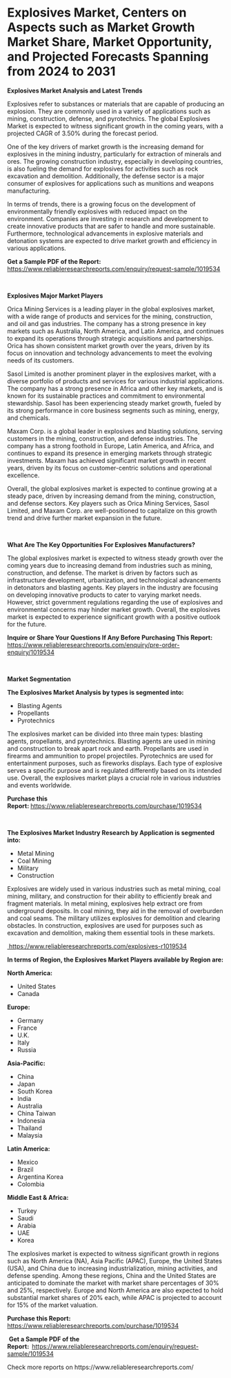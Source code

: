 <p><h1>Explosives Market, Centers on Aspects such as Market Growth Market Share, Market Opportunity, and Projected Forecasts Spanning from 2024 to 2031</h1></p><p><strong>Explosives Market Analysis and Latest Trends</strong></p>
<p><p>Explosives refer to substances or materials that are capable of producing an explosion. They are commonly used in a variety of applications such as mining, construction, defense, and pyrotechnics. The global Explosives Market is expected to witness significant growth in the coming years, with a projected CAGR of 3.50% during the forecast period.</p><p>One of the key drivers of market growth is the increasing demand for explosives in the mining industry, particularly for extraction of minerals and ores. The growing construction industry, especially in developing countries, is also fueling the demand for explosives for activities such as rock excavation and demolition. Additionally, the defense sector is a major consumer of explosives for applications such as munitions and weapons manufacturing.</p><p>In terms of trends, there is a growing focus on the development of environmentally friendly explosives with reduced impact on the environment. Companies are investing in research and development to create innovative products that are safer to handle and more sustainable. Furthermore, technological advancements in explosive materials and detonation systems are expected to drive market growth and efficiency in various applications.</p></p>
<p><strong>Get a Sample PDF of the Report:&nbsp;</strong> <a href="https://www.reliableresearchreports.com/enquiry/request-sample/1019534">https://www.reliableresearchreports.com/enquiry/request-sample/1019534</a></p>
<p>&nbsp;</p>
<p><strong>Explosives Major Market Players</strong></p>
<p><p>Orica Mining Services is a leading player in the global explosives market, with a wide range of products and services for the mining, construction, and oil and gas industries. The company has a strong presence in key markets such as Australia, North America, and Latin America, and continues to expand its operations through strategic acquisitions and partnerships. Orica has shown consistent market growth over the years, driven by its focus on innovation and technology advancements to meet the evolving needs of its customers.</p><p>Sasol Limited is another prominent player in the explosives market, with a diverse portfolio of products and services for various industrial applications. The company has a strong presence in Africa and other key markets, and is known for its sustainable practices and commitment to environmental stewardship. Sasol has been experiencing steady market growth, fueled by its strong performance in core business segments such as mining, energy, and chemicals.</p><p>Maxam Corp. is a global leader in explosives and blasting solutions, serving customers in the mining, construction, and defense industries. The company has a strong foothold in Europe, Latin America, and Africa, and continues to expand its presence in emerging markets through strategic investments. Maxam has achieved significant market growth in recent years, driven by its focus on customer-centric solutions and operational excellence.</p><p>Overall, the global explosives market is expected to continue growing at a steady pace, driven by increasing demand from the mining, construction, and defense sectors. Key players such as Orica Mining Services, Sasol Limited, and Maxam Corp. are well-positioned to capitalize on this growth trend and drive further market expansion in the future.</p></p>
<p>&nbsp;</p>
<p><strong>What Are The Key Opportunities For Explosives Manufacturers?</strong></p>
<p><p>The global explosives market is expected to witness steady growth over the coming years due to increasing demand from industries such as mining, construction, and defense. The market is driven by factors such as infrastructure development, urbanization, and technological advancements in detonators and blasting agents. Key players in the industry are focusing on developing innovative products to cater to varying market needs. However, strict government regulations regarding the use of explosives and environmental concerns may hinder market growth. Overall, the explosives market is expected to experience significant growth with a positive outlook for the future.</p></p>
<p><strong>Inquire or Share Your Questions If Any Before Purchasing This Report:</strong> <a href="https://www.reliableresearchreports.com/enquiry/pre-order-enquiry/1019534">https://www.reliableresearchreports.com/enquiry/pre-order-enquiry/1019534</a></p>
<p>&nbsp;</p>
<p><strong>Market Segmentation</strong></p>
<p><strong>The Explosives Market Analysis by types is segmented into:</strong></p>
<p><ul><li>Blasting Agents</li><li>Propellants</li><li>Pyrotechnics</li></ul></p>
<p><p>The explosives market can be divided into three main types: blasting agents, propellants, and pyrotechnics. Blasting agents are used in mining and construction to break apart rock and earth. Propellants are used in firearms and ammunition to propel projectiles. Pyrotechnics are used for entertainment purposes, such as fireworks displays. Each type of explosive serves a specific purpose and is regulated differently based on its intended use. Overall, the explosives market plays a crucial role in various industries and events worldwide.</p></p>
<p><strong>Purchase this Report:&nbsp;</strong><a href="https://www.reliableresearchreports.com/purchase/1019534">https://www.reliableresearchreports.com/purchase/1019534</a></p>
<p>&nbsp;</p>
<p><strong>The Explosives Market Industry Research by Application is segmented into:</strong></p>
<p><ul><li>Metal Mining</li><li>Coal Mining</li><li>Military</li><li>Construction</li></ul></p>
<p><p>Explosives are widely used in various industries such as metal mining, coal mining, military, and construction for their ability to efficiently break and fragment materials. In metal mining, explosives help extract ore from underground deposits. In coal mining, they aid in the removal of overburden and coal seams. The military utilizes explosives for demolition and clearing obstacles. In construction, explosives are used for purposes such as excavation and demolition, making them essential tools in these markets.</p></p>
<p><a href="https://www.reliableresearchreports.com/explosives-r1019534">&nbsp;https://www.reliableresearchreports.com/explosives-r1019534</a></p>
<p><strong>In terms of Region, the Explosives Market Players available by Region are:</strong></p>
<p>
    <p> <strong> North America: </strong>
        <ul>
            <li>United States</li>
            <li>Canada</li>
        </ul>
        </p> 
    <p> <strong> Europe: </strong>
        <ul>
            <li>Germany</li>
            <li>France</li>
            <li>U.K.</li>
            <li>Italy</li>
            <li>Russia</li>
        </ul>
        </p> 
    <p> <strong> Asia-Pacific: </strong>
        <ul>
            <li>China</li>
            <li>Japan</li>
            <li>South Korea</li>
            <li>India</li>
            <li>Australia</li>
            <li>China Taiwan</li>
            <li>Indonesia</li>
            <li>Thailand</li>
            <li>Malaysia</li>
        </ul>
        </p> 
    <p> <strong> Latin America: </strong>
        <ul>
            <li>Mexico</li>
            <li>Brazil</li>
            <li>Argentina Korea</li>
            <li>Colombia</li>
        </ul>
        </p> 
    <p> <strong> Middle East & Africa: </strong>
        <ul>
            <li>Turkey</li>
            <li>Saudi</li>
            <li>Arabia</li>
            <li>UAE</li>
            <li>Korea</li>
        </ul>
    </p>
    </p>
<p><p>The explosives market is expected to witness significant growth in regions such as North America (NA), Asia Pacific (APAC), Europe, the United States (USA), and China due to increasing industrialization, mining activities, and defense spending. Among these regions, China and the United States are anticipated to dominate the market with market share percentages of 30% and 25%, respectively. Europe and North America are also expected to hold substantial market shares of 20% each, while APAC is projected to account for 15% of the market valuation.</p></p>
<p><strong>Purchase this Report: </strong><a href="https://www.reliableresearchreports.com/purchase/1019534">https://www.reliableresearchreports.com/purchase/1019534</a></p>
<p>&nbsp;<strong>Get a Sample PDF of the Report:&nbsp;&nbsp;</strong><a href="https://www.reliableresearchreports.com/enquiry/request-sample/1019534">https://www.reliableresearchreports.com/enquiry/request-sample/1019534</a></p>
<p><strong></strong></p>
<p>Check more reports on https://www.reliableresearchreports.com/</p>